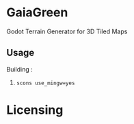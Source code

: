 # GaiaGreen

Godot Terrain Generator for 3D Tiled Maps

## Usage

Building :

1. `scons use_mingw=yes`

# Licensing

